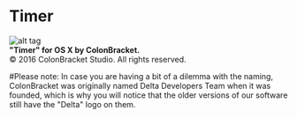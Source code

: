 # Timer
![alt tag](https://colonbracketstudio.files.wordpress.com/2016/07/icon_512x5122x2.png?w=150&h=150) <br />
<b>"Timer" for OS X by ColonBracket.</b> <br />
© 2016 ColonBracket Studio. All rights reserved.

#Please note:
In case you are having a bit of a dilemma with the naming, ColonBracket was originally named Delta Developers Team when it was founded, which is why you will notice that the older versions of our software still have the "Delta" logo on them.
